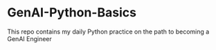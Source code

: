 # GenAI-Python-Basics
This repo contains my daily Python practice on the path to becoming a GenAI Engineer
